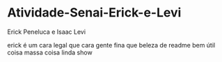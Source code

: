 # Atividade-Senai-Erick-e-Levi
Erick Peneluca e Isaac Levi

erick é um cara legal que cara gente fina
que beleza de readme bem útil
coisa massa coisa linda show